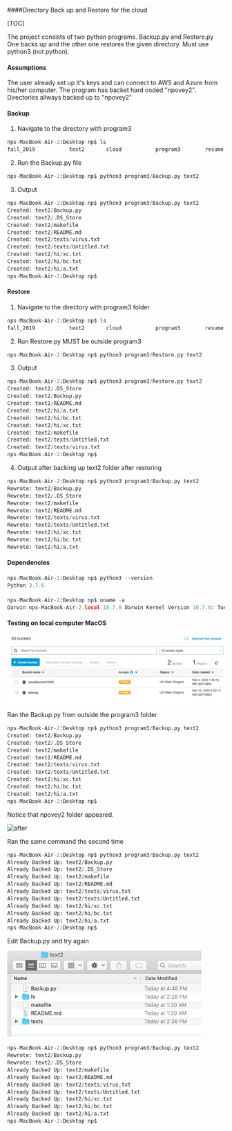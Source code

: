   ####Directory Back up and Restore for the cloud

[TOC]

The project consists of two python programs. Backup.py and Restore.py One backs up and the other one restores the given directory. Must use python3 (not python).

 #### Assumptions

The user already set up it's keys and can connect to AWS and Azure from his/her computer. The program has backet hard coded "npovey2". Directories allways backed up to "npovey2"

#### Backup

1. Navigate to the directory with program3

```python
nps-MacBook-Air-2:Desktop np$ ls
fall_2019			text2 		cloud			program3		resume
```

2. Run the Backup.py file

```python
nps-MacBook-Air-2:Desktop np$ python3 program3/Backup.py text2
```

3. Output

```python
nps-MacBook-Air-2:Desktop np$ python3 program3/Backup.py text2
Created: text2/Backup.py
Created: text2/.DS_Store
Created: text2/makefile
Created: text2/README.md
Created: text2/texts/virus.txt
Created: text2/texts/Untitled.txt
Created: text2/hi/xc.txt
Created: text2/hi/bc.txt
Created: text2/hi/a.txt
nps-MacBook-Air-2:Desktop np$
```



#### Restore

1. Navigate to the directory with program3 folder

```python
nps-MacBook-Air-2:Desktop np$ ls
fall_2019			text2 		cloud			program3		resume
```

2. Run Restore.py MUST be outside program3

```python
nps-MacBook-Air-2:Desktop np$ python3 program3/Restore.py text2
```

3. Output

```python
nps-MacBook-Air-2:Desktop np$ python3 program3/Restore.py text2
Created: text2/.DS_Store
Created: text2/Backup.py
Created: text2/README.md
Created: text2/hi/a.txt
Created: text2/hi/bc.txt
Created: text2/hi/xc.txt
Created: text2/makefile
Created: text2/texts/Untitled.txt
Created: text2/texts/virus.txt
nps-MacBook-Air-2:Desktop np$ 
```

4. Output after backing up text2 folder after restoring

```python
nps-MacBook-Air-2:Desktop np$ python3 program3/Backup.py text2
Rewrote: text2/Backup.py
Rewrote: text2/.DS_Store
Rewrote: text2/makefile
Rewrote: text2/README.md
Rewrote: text2/texts/virus.txt
Rewrote: text2/texts/Untitled.txt
Rewrote: text2/hi/xc.txt
Rewrote: text2/hi/bc.txt
Rewrote: text2/hi/a.txt
```

#### Dependencies

```python
nps-MacBook-Air-2:Desktop np$ python3 --version
Python 3.7.6

nps-MacBook-Air-2:Desktop np$ uname -a
Darwin nps-MacBook-Air-2.local 18.7.0 Darwin Kernel Version 18.7.0: Tue Aug 20 16:57:14 PDT 2019; root:xnu-4903.271.2~2/RELEASE_X86_64 x86_64


```



#### Testing on local computer MacOS 

![before](/program3/images/before.png)

Ran the Backup.py from outside the program3 folder

```python
nps-MacBook-Air-2:Desktop np$ python3 program3/Backup.py text2
Created: text2/Backup.py
Created: text2/.DS_Store
Created: text2/makefile
Created: text2/README.md
Created: text2/texts/virus.txt
Created: text2/texts/Untitled.txt
Created: text2/hi/xc.txt
Created: text2/hi/bc.txt
Created: text2/hi/a.txt
nps-MacBook-Air-2:Desktop np$ 
```

Notice that npovey2 folder appeared.

![after](/Users/np/Desktop/program3/images/after.png)

Ran the same command the second time

```python
nps-MacBook-Air-2:Desktop np$ python3 program3/Backup.py text2
Already Backed Up: text2/Backup.py
Already Backed Up: text2/.DS_Store
Already Backed Up: text2/makefile
Already Backed Up: text2/README.md
Already Backed Up: text2/texts/virus.txt
Already Backed Up: text2/texts/Untitled.txt
Already Backed Up: text2/hi/xc.txt
Already Backed Up: text2/hi/bc.txt
Already Backed Up: text2/hi/a.txt
nps-MacBook-Air-2:Desktop np$ 

```

Edit Backup.py and try again

![local_folder](/program3/images/local_folder.png)

```python
nps-MacBook-Air-2:Desktop np$ python3 program3/Backup.py text2
Rewrote: text2/Backup.py
Rewrote: text2/.DS_Store
Already Backed Up: text2/makefile
Already Backed Up: text2/README.md
Already Backed Up: text2/texts/virus.txt
Already Backed Up: text2/texts/Untitled.txt
Already Backed Up: text2/hi/xc.txt
Already Backed Up: text2/hi/bc.txt
Already Backed Up: text2/hi/a.txt
nps-MacBook-Air-2:Desktop np$ 
```



